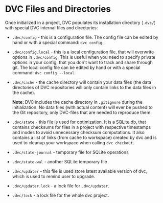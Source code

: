 # DVC Files and Directories

Once initialized in a project, DVC populates its installation directory (`.dvc/`) with
special DVC internal files and directories:

* `.dvc/config` - this is a configuration file.
  The config file can be edited by hand or with a special command: `dvc config`.

* `.dvc/config.local` - this is a local configuration file, that will overwrite
  options in `.dvc/config`. This is useful when you need to specify private
  options in your config, that you don't want to track and share through git.
  The local config file can be edited by hand or with a special command:
  `dvc config --local`.

* `.dvc/cache` - the cache directory will contain your data files (the data
  directories of DVC repositories will only contain links to the data files
  in the cache).

  **Note:** DVC includes the cache directory in `.gitignore` during the
  initialization. No data files (with actual content) will ever be pushed to the
  Git repository, only DVC-files that are needed to reproduce them.

* `.dvc/state` - this file is used for optimization. It is a SQLite db, that
  contains checksums for files in a project with respective timestamps
  and inodes to avoid unnecessary checksum computations. It also contains a
  list of links (from cache to workspace) created by dvc and is used to cleanup
  your workspace when calling `dvc checkout`.
  
* `.dvc/state-journal` - temporary file for SQLite operations

* `.dvc/state-wal` - another SQLite temporary file
   
* `.dvc/updater` - this file is used store latest available version of dvc, which
  is used to remind user to upgrade.
   
* `.dvc/updater.lock` - a lock file for `.dvc/updater`.

* `.dvc/lock` - a lock file for the whole dvc project.
